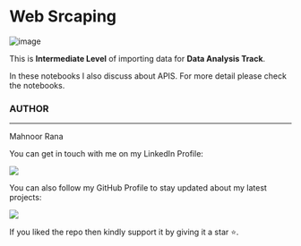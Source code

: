 # Web Srcaping

 ![image](https://exceloffthegrid.com/wp-content/uploads/2019/05/Power-Query-Import-Data.png)

This is **Intermediate Level** of importing data
for **Data Analysis Track**.<br>

 In these notebooks I also discuss about APIS.
 For more detail please check the notebooks.

 













### AUTHOR
<hr>
Mahnoor Rana


You can get in touch with me on my LinkedIn Profile:



<a href = "https://www.linkedin.com/in/mahnoor-rana"><img src="https://img.icons8.com/fluent/48/000000/linkedin.png"/></a>







You can also follow my GitHub Profile to stay updated about my latest projects:


<a href = "https://github.com/Mahnoor-Rana"><img src="https://img.icons8.com/fluent/48/000000/github.png"/></a>


If you liked the repo then kindly support it by giving it a star ⭐.
